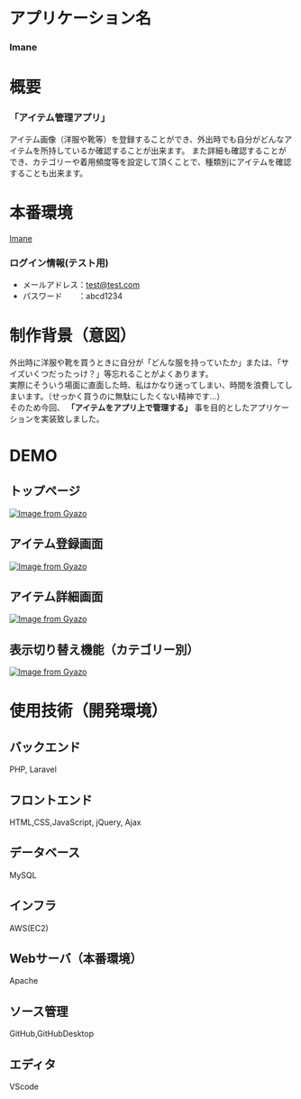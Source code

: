 # アプリケーション名

### **Imane**

# 概要

### **「アイテム管理アプリ」**

アイテム画像（洋服や靴等）を登録することができ、外出時でも自分がどんなアイテムを所持しているか確認することが出来ます。
また詳細も確認することができ、カテゴリーや着用頻度等を設定して頂くことで、種類別にアイテムを確認することも出来ます。

# 本番環境

[Imane](http://i-mane.herokuapp.com/)

### ログイン情報(テスト用)

- メールアドレス：test@test.com
- パスワード　　：abcd1234

# 制作背景（意図）

外出時に洋服や靴を買うときに自分が「どんな服を持っていたか」または、「サイズいくつだったっけ？」等忘れることがよくあります。  
実際にそういう場面に直面した時、私はかなり迷ってしまい、時間を浪費してしまいます。（せっかく買うのに無駄にしたくない精神です…）  
そのため今回、 **「アイテムをアプリ上で管理する」** 事を目的としたアプリケーションを実装致しました。

# DEMO

## **トップページ**
[![Image from Gyazo](https://i.gyazo.com/10de6d0d9cba8adc62d299bb7562ed49.gif)](https://gyazo.com/10de6d0d9cba8adc62d299bb7562ed49)

## **アイテム登録画面**
[![Image from Gyazo](https://i.gyazo.com/d9a02399a56947b52a88a4ed893f7433.png)](https://gyazo.com/d9a02399a56947b52a88a4ed893f7433)

## **アイテム詳細画面**
[![Image from Gyazo](https://i.gyazo.com/69b4f1e3335361b713138d5509aecadc.jpg)](https://gyazo.com/69b4f1e3335361b713138d5509aecadc)

## **表示切り替え機能（カテゴリー別）**
[![Image from Gyazo](https://i.gyazo.com/e46e7c38beb4c2457ec7b90c716ac79a.gif)](https://gyazo.com/e46e7c38beb4c2457ec7b90c716ac79a)

# 使用技術（開発環境）

## バックエンド
PHP, Laravel

## フロントエンド
HTML,CSS,JavaScript, jQuery, Ajax

## データベース
MySQL

## インフラ
AWS(EC2)

## Webサーバ（本番環境）
Apache

## ソース管理
GitHub,GitHubDesktop

## エディタ
VScode